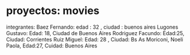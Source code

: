 # proyectos: movies

integrantes:
Baez Fernando: edad : 32 , ciudad : buenos aires
Lugones Gustavo: Edad: 18, Ciudad de Buenos Aires
Rodriguez Facundo: Edad:25, Ciudad: Corrientes
Ruiz Miguel: Edad: 28 , Ciudad: Bs As
Moriconi, Noeli Paola, Edad:27, Cuidad: Buenos Aires
